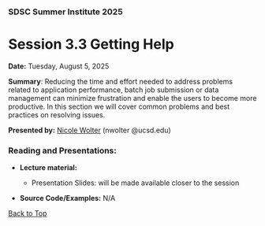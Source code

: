 ### SDSC Summer Institute 2025
# Session 3.3 Getting Help

**Date:** Tuesday, August 5, 2025

**Summary**: Reducing the time and effort needed to address problems related to application performance, batch job submission or data management can minimize frustration and enable the users to become more productive.  In this section we will cover common problems and best practices on resolving issues.

**Presented by:** [Nicole Wolter](https://profiles.ucsd.edu/nicole.wolter) (nwolter @ucsd.edu)

### Reading and Presentations:
* **Lecture material:**
   * Presentation Slides: will be made available closer to the session
 
* **Source Code/Examples:** N/A

[Back to Top](#top)
